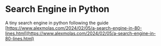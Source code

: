 # Search Engine in Python

A tiny search engine in python following the guide
[https://www.alexmolas.com/2024/02/05/a-search-engine-in-80-lines.html](https://www.alexmolas.com/2024/02/05/a-search-engine-in-80-lines.html)


